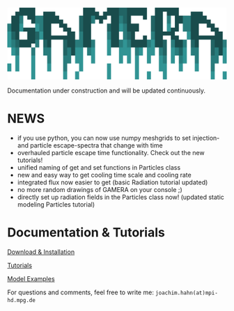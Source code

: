 ![Banner](GAMERA_banner.png) 
 

Documentation under construction and will be updated continuously. 
 

NEWS
====
- if you use python, you can now use numpy meshgrids to set injection- and particle escape-spectra that change with time
- overhauled particle escape time functionality. Check out the new tutorials!
- unified naming of get and set functions in Particles class
- new and easy way to get cooling time scale and cooling rate
- integrated flux now easier to get (basic Radiation tutorial updated)
- no more random drawings of GAMERA on your console ;)
- directly set up radiation fields in the Particles class now! (updated static modeling Particles tutorial) 

Documentation & Tutorials
=========================
[Download & Installation](download_installation.md) 

[Tutorials](tutorials_main.md)

[Model Examples](examples.md)







 
 
For questions and comments, feel free to write me: `joachim.hahn(at)mpi-hd.mpg.de`



